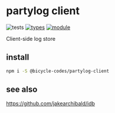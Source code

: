 # partylog client
![tests](https://github.com/bicycle-codes/partylog-client/actions/workflows/nodejs.yml/badge.svg)
[![types](https://img.shields.io/npm/types/@bicycle-codes/party-log-client?style=flat-square)](README.md)
[![module](https://img.shields.io/badge/module-ESM%2FCJS-blue?style=flat-square)](README.md)

Client-side log store

## install

```sh
npm i -S @bicycle-codes/partylog-client
```

## see also

https://github.com/jakearchibald/idb